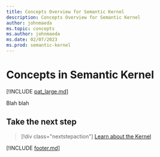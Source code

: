 ```yaml
---
title: Concepts Overview for Semantic Kernel
description: Concepts Overview for Semantic Kernel
author: johnmaeda
ms.topic: concepts
ms.author: johnmaeda
ms.date: 02/07/2023
ms.prod: semantic-kernel
---
```


# Concepts in Semantic Kernel

[!INCLUDE [pat_large.md](../includes/pat_large.md)]

Blah blah

## Take the next step

> [!div class="nextstepaction"]
> [Learn about the Kernel](kernel)

[!INCLUDE [footer.md](../includes/footer.md)]
